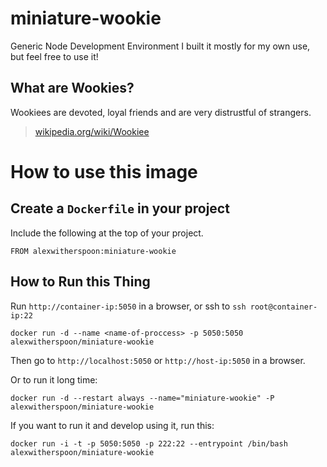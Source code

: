# miniature-wookie
Generic Node Development Environment
I built it mostly for my own use, but feel free to use it!

## What are Wookies?

Wookiees are devoted, loyal friends and are very distrustful of strangers.

> [wikipedia.org/wiki/Wookiee](http://en.wikipedia.org/wiki/Wookiee)

# How to use this image

## Create a `Dockerfile` in your project

Include the following at the top of your project.

    FROM alexwitherspoon:miniature-wookie

## How to Run this Thing

Run `http://container-ip:5050` in a browser, or ssh to `ssh root@container-ip:22`

    docker run -d --name <name-of-proccess> -p 5050:5050 alexwitherspoon/miniature-wookie

Then go to `http://localhost:5050` or `http://host-ip:5050` in a browser.

Or to run it long time:

    docker run -d --restart always --name="miniature-wookie" -P alexwitherspoon/miniature-wookie
    
If you want to run it and develop using it, run this:

    docker run -i -t -p 5050:5050 -p 222:22 --entrypoint /bin/bash alexwitherspoon/miniature-wookie